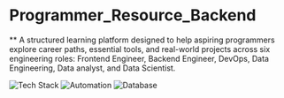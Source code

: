 # Programmer_Resource_Backend

** A structured learning platform designed to help aspiring programmers explore career paths, essential tools, and real-world projects across six engineering roles: Frontend Engineer, Backend Engineer, DevOps, Data Engineering, Data analyst, and Data Scientist.

![Tech Stack](https://img.shields.io/badge/Backend-Flask-blue) ![Automation](https://img.shields.io/badge/Automation-GitHub%20Actions-green) ![Database](https://img.shields.io/badge/Database-MongoDB-yellow)  

